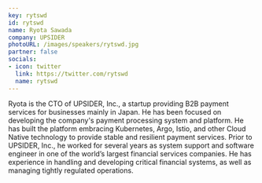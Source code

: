 ```yaml
---
key: rytswd
id: rytswd
name: Ryota Sawada
company: UPSIDER
photoURL: /images/speakers/rytswd.jpg
partner: false
socials:
- icon: twitter
  link: https://twitter.com/rytswd
  name: rytswd
---
```

Ryota is the CTO of UPSIDER, Inc., a startup providing B2B payment services for businesses mainly in Japan. He has been focused on developing the company's payment processing system and  platform. He has built the platform embracing Kubernetes, Argo, Istio, and other Cloud Native technology to provide stable and resilient payment services.
Prior to UPSIDER, Inc., he worked for several years as system support and software engineer in one of the world’s largest financial services companies. He has experience in handling and developing critical financial systems, as well as managing tightly regulated operations.
